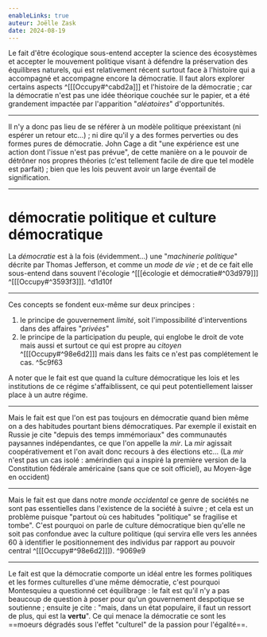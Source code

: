 ```yaml
---
enableLinks: true
auteur: Joëlle Zask
date: 2024-08-19
---
```

Le fait d'être écologique sous-entend accepter la science des écosystèmes et accepter le mouvement politique visant à défendre la préservation des équilibres naturels, qui est relativement récent surtout face à l'histoire qui a accompagné et accompagne encore la démocratie. Il faut alors explorer certains aspects ^[[[Occupy#^cabd2a]]] et l'histoire de la démocratie ; car la démocratie n'est pas une idée théorique couchée sur le papier, et a été grandement impactée par l'apparition "*aléatoires*" d'opportunités. 

---
Il n'y a donc pas lieu de se référer à un modèle politique préexistant (ni espérer un retour etc...) ; ni dire qu'il y a des formes perverties ou des formes pures de démocratie. John Cage a dit "une expérience est une action dont l'issue n'est pas prévue", de cette manière on a le pouvoir de détrôner nos propres théories (c'est tellement facile de dire que tel modèle est parfait) ; bien que les lois peuvent avoir un large éventail de signification.

---
# démocratie politique et culture démocratique
La *démocratie* est à la fois (évidemment...) une "*machinerie politique*"  décrite par Thomas Jefferson, et comme un *mode de vie* ; et de ce fait elle sous-entend dans souvent l'écologie ^[[[écologie et démocratie#^03d979]]] ^[[[Occupy#^3593f3]]]. ^d1d10f

---
Ces concepts se fondent eux-même sur deux principes : 
1. le principe de gouvernement *limité*, soit l'impossibilité d'interventions dans des affaires "*privées*"
2. le principe de la participation du peuple, qui englobe le droit de vote mais aussi et surtout ce qui est propre au *citoyen* ^[[[Occupy#^98e6d2]]] mais dans les faits ce n'est pas complétement le cas. ^5c9f63

A noter que le fait est que quand la culture démocratique les lois et les institutions de ce régime s'affaiblissent, ce qui peut potentiellement laisser place à un autre régime.

---
Mais le fait est que l'on est pas toujours en démocratie quand bien même on a des habitudes pourtant biens démocratiques.
Par exemple il existait en Russie je cite "depuis des temps immémoriaux" des communautés paysannes indépendantes, ce que l'on appelle la *mir*. La *mir* agissait coopérativement et l'on avait donc recours à des élections etc... 
(La *mir*  n'est pas un cas isolé : amérindien qui a inspiré la première version de la Constitution fédérale américaine (sans que ce soit officiel), au Moyen-âge en occident)

---
Mais le fait est que dans notre *monde occidental* ce genre de sociétés ne sont pas essentielles dans l'existence de la société à suivre ; et cela est un problème puisque "partout où ces habitudes "politique" se fragilise et tombe". C'est pourquoi on parle de culture démocratique bien qu'elle ne soit pas confondue avec la culture politique (qui servira elle vers les années 60 à identifier le positionnement des individus par rapport au pouvoir central ^[[[Occupy#^98e6d2]]]).  ^9069e9

---
Le fait est que la démocratie comporte un idéal entre les formes politiques et les formes culturelles d'une même démocratie, c'est pourquoi Montesquieu a questionné cet équilibrage : le fait est qu'il n'y a pas beaucoup de question à poser pour qu'un gouvernement despotique se soutienne ; ensuite je cite : "mais, dans un état populaire, il faut un ressort de plus, qui est la **vertu**". Ce qui menace la démocratie ce sont les ==moeurs dégradés sous l'effet "culturel" de la passion pour l'égalité==.